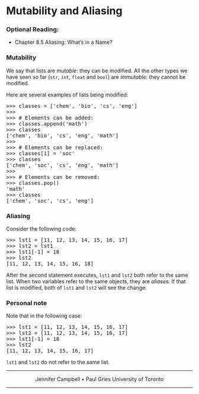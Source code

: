 # Mutability and Aliasing

### Optional Reading:

*   Chapter 8.5 Aliasing: What’s in a Name?

### Mutability

We say that lists are _mutable_: they can be modified. All the other types we have seen so far (`str`, `int`, `float` and `bool`) are _immutable_: they cannot be modified.

Here are several examples of lists being modified:

<pre>>>> classes = ['chem', 'bio', 'cs', 'eng']
>>>
>>> # Elements can be added:
>>> classes.append('math')
>>> classes
['chem', 'bio', 'cs', 'eng', 'math']
>>>
>>> # Elements can be replaced:
>>> classes[1] = 'soc'
>>> classes
['chem', 'soc', 'cs', 'eng', 'math']
>>>
>>> # Elements can be removed:
>>> classes.pop()
'math'
>>> classes
['chem', 'soc', 'cs', 'eng']
</pre>

### Aliasing

Consider the following code:

<pre>>>> lst1 = [11, 12, 13, 14, 15, 16, 17]
>>> lst2 = lst1
>>> lst1[-1] = 18
>>> lst2
[11, 12, 13, 14, 15, 16, 18]
</pre>

After the second statement executes, `lst1` and `lst2` both refer to the same list. When two variables refer to the same objects, they are _aliases_. If that list is modified, both of `lst1` and `lst2` will see the change.

### Personal note

Note that in the following case:

<pre>>>> lst1 = [11, 12, 13, 14, 15, 16, 17]
>>> lst2 = [11, 12, 13, 14, 15, 16, 17]
>>> lst1[-1] = 18
>>> lst2
[11, 12, 13, 14, 15, 16, 17]
</pre>

`lst1` and `lst2` do not refer to the same list.

* * *

<center>Jennifer Campbell • Paul Gries
University of Toronto</center>

* * *